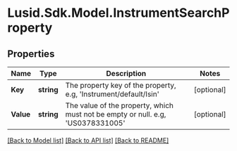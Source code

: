 
# Lusid.Sdk.Model.InstrumentSearchProperty

## Properties

Name | Type | Description | Notes
------------ | ------------- | ------------- | -------------
**Key** | **string** | The property key of the property, e.g, &#39;Instrument/default/Isin&#39; | [optional] 
**Value** | **string** | The value of the property, which must not be empty or null. e.g, &#39;US0378331005&#39; | [optional] 

[[Back to Model list]](../README.md#documentation-for-models)
[[Back to API list]](../README.md#documentation-for-api-endpoints)
[[Back to README]](../README.md)

